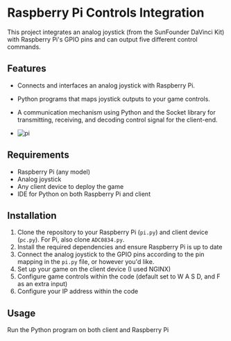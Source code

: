 # Raspberry Pi Controls Integration

This project integrates an analog joystick (from the SunFounder DaVinci Kit) with Raspberry Pi's GPIO pins and can output five different control commands.

## Features

- Connects and interfaces an analog joystick with Raspberry Pi.
- Python programs that maps joystick outputs to your game controls.
- A communication mechanism using Python and the Socket library for transmitting, receiving, and decoding control signal for the client-end.

- ![pi](https://github.com/hannahsgithub/arcade-control/assets/122186988/129a143d-2c42-434f-a329-996a548293ac)

## Requirements

- Raspberry Pi (any model)
- Analog joystick 
- Any client device to deploy the game
- IDE for Python on both Raspberry Pi and client

## Installation

1. Clone the repository to your Raspberry Pi (`pi.py`) and client device (`pc.py`). For Pi, also clone `ADC0834.py`.
2. Install the required dependencies and ensure Raspberry Pi is up to date
3. Connect the analog joystick to the GPIO pins according to the pin mapping in the `pi.py` file, or however you'd like.
4. Set up your game on the client device (I used NGINX)
5. Configure game controls within the code (default set to W A S D, and F as an extra input)
6. Configure your IP address within the code

## Usage

Run the Python program on both client and Raspberry Pi
